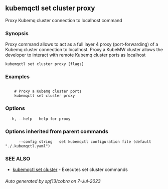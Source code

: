 ## kubemqctl set cluster proxy

Proxy Kubemq cluster connection to localhost command

### Synopsis

Proxy command allows to act as a full layer 4 proxy (port-forwarding) of a Kubemq cluster connection to localhost. Proxy a KubeMW cluster allows the developer to interact with remote Kubemq cluster ports as localhost 

```
kubemqctl set cluster proxy [flags]
```

### Examples

```

	# Proxy a Kubemq cluster ports
	kubemqctl set cluster proxy

```

### Options

```
  -h, --help   help for proxy
```

### Options inherited from parent commands

```
      --config string   set kubemqctl configuration file (default "./.kubemqctl.yaml")
```

### SEE ALSO

* [kubemqctl set cluster](kubemqctl_set_cluster.md)	 - Executes set cluster commands

###### Auto generated by spf13/cobra on 7-Jul-2023
